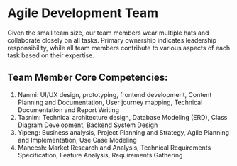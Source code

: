# Agile Development Team

Given the small team size, our team members wear multiple hats and collaborate
closely on all tasks. Primary ownership indicates leadership responsibility, while all
team members contribute to various aspects of each task based on their expertise.

## Team Member Core Competencies:
1. Nanmi: UI/UX design, prototyping, frontend development, Content Planning
and Documentation, User journey mapping, Technical Documentation and
Report Writing
2. Tasnim: Technical architecture design, Database Modeling (ERD), Class
Diagram Development, Backend System Design
3. Yipeng: Business analysis, Project Planning and Strategy, Agile Planning and
Implementation, Use Case Modeling
4. Maneesh: Market Research and Analysis, Technical Requirements
Specification, Feature Analysis, Requirements Gathering
